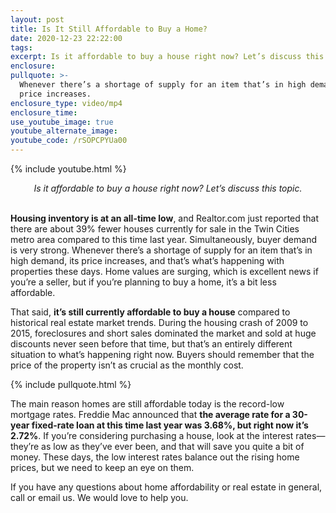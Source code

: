 ```yaml
---
layout: post
title: Is It Still Affordable to Buy a Home?
date: 2020-12-23 22:22:00
tags:
excerpt: Is it affordable to buy a house right now? Let’s discuss this topic.
enclosure:
pullquote: >-
  Whenever there’s a shortage of supply for an item that’s in high demand, its
  price increases.
enclosure_type: video/mp4
enclosure_time:
use_youtube_image: true
youtube_alternate_image:
youtube_code: /rSOPCPYUa00
---
```


{% include youtube.html %}

<center><em>Is it affordable to buy a house right now? Let&rsquo;s discuss this topic.</em></center>

<center>&nbsp;</center>

**Housing inventory is at an all-time low**, and Realtor.com just reported that there are about 39% fewer houses currently for sale in the Twin Cities metro area compared to this time last year. Simultaneously, buyer demand is very strong. Whenever there’s a shortage of supply for an item that’s in high demand, its price increases, and that’s what’s happening with properties these days. Home values are surging, which is excellent news if you’re a seller, but if you’re planning to buy a home, it’s a bit less affordable.&nbsp;

That said,&nbsp;**it’s still currently affordable to buy a house** compared to historical real estate market trends. During the housing crash of 2009 to 2015, foreclosures and short sales dominated the market and sold at huge discounts never seen before that time, but that’s an entirely different situation to what’s happening right now. Buyers should remember that the price of the property isn’t as crucial as the monthly cost.&nbsp;

{% include pullquote.html %}

The main reason homes are still affordable today is the record-low mortgage rates. Freddie Mac announced that **the average rate for a 30-year fixed-rate loan at this time last year was 3.68%, but right now it’s 2.72%**. If you’re considering purchasing a house, look at the interest rates—they’re as low as they’ve ever been, and that will save you quite a bit of money. These days, the low interest rates balance out the rising home prices, but we need to keep an eye on them.&nbsp;

If you have any questions about home affordability or real estate in general, call or email us. We would love to help you.
